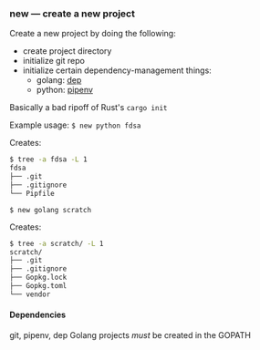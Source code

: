 ### new — create a new project

Create a new project by doing the following:
- create project directory
- initialize git repo
- initialize certain dependency-management things:
  - golang: [dep](https://github.com/golang/dep)
  - python: [pipenv](https://github.com/pypa/pipenv)

Basically a bad ripoff of Rust's ```cargo init```

Example usage:
```$ new python fdsa```

Creates:
```sh
$ tree -a fdsa -L 1
fdsa
├── .git
├── .gitignore
└── Pipfile
```

```$ new golang scratch```

Creates:
```sh
$ tree -a scratch/ -L 1
scratch/
├── .git
├── .gitignore
├── Gopkg.lock
├── Gopkg.toml
└── vendor
```

#### Dependencies
git, pipenv, dep
Golang projects *must* be created in the GOPATH
